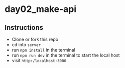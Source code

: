 # day02_make-api
## Instructions
- Clone or fork this repo
- cd into `server`
- run `npm install` in the terminal
- run `npm run dev` in the terminal to start the local host
- visit `http:/localhost:3000`
